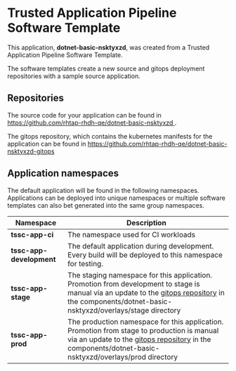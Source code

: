 # Trusted Application Pipeline Software Template

This application, **dotnet-basic-nsktyxzd**, was created from a Trusted Application Pipeline Software Template.

The software templates create a new source and gitops deployment repositories with a sample source application. 

## Repositories

The source code for your application can be found in [https://github.com/rhtap-rhdh-qe/dotnet-basic-nsktyxzd ](https://github.com/rhtap-rhdh-qe/dotnet-basic-nsktyxzd ).
 
The gitops repository, which contains the kubernetes manifests for the application can be found in 
[https://github.com/rhtap-rhdh-qe/dotnet-basic-nsktyxzd-gitops ](https://github.com/rhtap-rhdh-qe/dotnet-basic-nsktyxzd-gitops ) 

## Application namespaces 

The default application will be found in the following namespaces. Applications can be deployed into unique namespaces or multiple software templates can also bet generated into the same group namespaces.  

|  Namespace   |  Description   |  
| -------- | -------- |
| **tssc-app-ci** | The namespace used for CI workloads |
| **tssc-app-development** | The default application during development. Every build will be deployed to this namespace for testing. |
| **tssc-app-stage** | The staging namespace for this application. Promotion from development to stage is manual via an update to the [gitops repository](https://github.com/rhtap-rhdh-qe/dotnet-basic-nsktyxzd-gitops ) in the components/dotnet-basic-nsktyxzd/overlays/stage directory |
| **tssc-app-prod** | The production namespace for this application. Promotion from stage to production is manual via an update to the [gitops repository](https://github.com/rhtap-rhdh-qe/dotnet-basic-nsktyxzd-gitops ) in the components/dotnet-basic-nsktyxzd/overlays/prod directory |